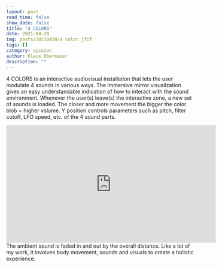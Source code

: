```yaml
---
layout: post
read_time: false
show_date: false
title: "4 COLORS"
date: 2021-04-20
img: posts/20210420/4 color.jfif
tags: []
category: opinion
author: Klaus Obermaier
description: ""
---
```


4 COLORS is an interactive audiovisual installation that lets the user modulate 4 sounds in various ways. The immersive mirror visualization gives an easy understandable indication of how to interact with the sound environment. Whenever the user(s) leave(s) the interactive zone, a new set of sounds is loaded.
The closer and more movement the bigger the color blob = higher volume.
Y position controls parameters such as pitch, filter cutoff, LFO speed, etc. of the 4 sound parts.
<iframe width="560" height="315" src="https://player.vimeo.com/video/408124983?title=0&byline=0&portrait=0"  title="YouTube video player" frameborder="0" allow="accelerometer; autoplay; clipboard-write; encrypted-media; gyroscope; picture-in-picture" allowfullscreen></iframe>
The ambient sound is faded in and out by the overall distance. Like a lot of my work, it involves body movement, sounds and visuals to create a holistic experience.
